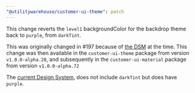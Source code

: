 ```yaml
---
"@utilitywarehouse/customer-ui-theme": patch
---
```


This change reverts the `level1` backgroundColor for the backdrop theme back to `purple`, from `darkTint`.

This was originally changed in #197 because of [the DSM](https://utilitywarehouse.invisionapp.com/dsm/utilitywarehouse/web-beta/nav/5fa7cb708c012000183622c4/folder/6086ce784353602d543228dc?mode=preview) at the time.
This change was then available in the `customer-ui-theme` package from version
`v1.0.0-alpha.20`, and subsequently in the `customer-ui-material` package from
version `v1.0.0-alpha.72`

The [current Design System](https://www.figma.com/file/R3NKpDsHVjcFt9vXqReoKZ/UW-Foundation?node-id=649%3A2),
does not include `darkTint` but does have `purple`.


